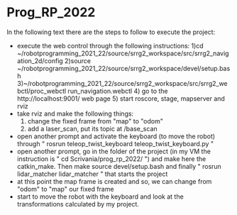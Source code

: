 # Prog_RP_2022
In the following text there are the steps to follow to execute the project:
- execute the web control through the following instructions:
  1)cd ~/robotprogramming_2021_22/source/srrg2_workspace/src/srrg2_navigation_2d/config
  2)source ~/robotprogramming_2021_22/source/srrg2_workspace/devel/setup.bash
  3)~/robotprogramming_2021_22/source/srrg2_workspace/src/srrg2_webctl/proc_webctl run_navigation.webctl
  4) go to the http://localhost:9001/ web page
  5) start roscore, stage, mapserver and rviz
- take rviz and make the following things:
  1) change the fixed frame from "map" to "odom"
  2) add a laser_scan, put its topic at /base_scan
- open another prompt and activate the keyboard (to move the robot) through " rosrun teleop_twist_keyboard  teleop_twist_keyboard.py "
- open another prompt, go in the folder of the project (in my VM the instruction is " cd Scrivania/prog_rp_2022/ ") and make here the catkin_make. Then make source devel/setup.bash and finally " rosrun lidar_matcher lidar_matcher " that starts the project
- at this point the map frame is created and so, we can change from "odom" to "map" our fixed frame
- start to move the robot with the keyboard and look at the transformations calculated by my project.



